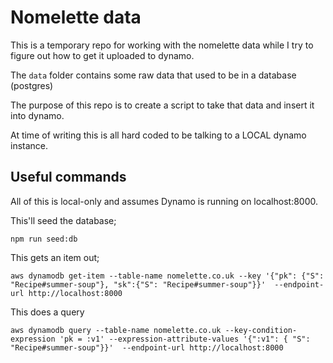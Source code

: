 # Nomelette data

This is a temporary repo for working with the nomelette data while I try to figure out how to get it uploaded to dynamo.

The `data` folder contains some raw data that used to be in a database (postgres)

The purpose of this repo is to create a script to take that data and insert it into dynamo.

At time of writing this is all hard coded to be talking to a LOCAL dynamo instance.

## Useful commands

All of this is local-only and assumes Dynamo is running on localhost:8000.

This'll seed the database;

```
npm run seed:db
```

This gets an item out;

```
aws dynamodb get-item --table-name nomelette.co.uk --key '{"pk": {"S": "Recipe#summer-soup"}, "sk":{"S": "Recipe#summer-soup"}}'  --endpoint-url http://localhost:8000
```

This does a query

```
aws dynamodb query --table-name nomelette.co.uk --key-condition-expression 'pk = :v1' --expression-attribute-values '{":v1": { "S": "Recipe#summer-soup"}}'  --endpoint-url http://localhost:8000
```
